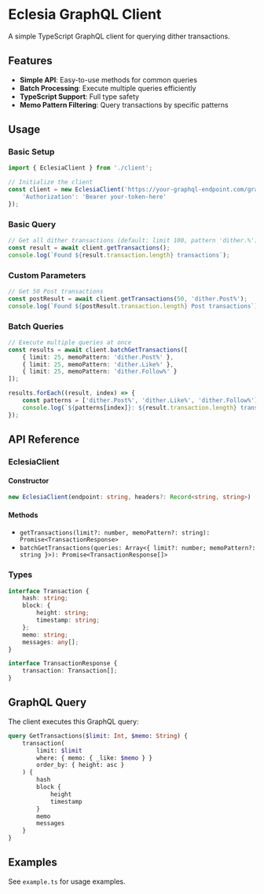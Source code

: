 # Eclesia GraphQL Client

A simple TypeScript GraphQL client for querying dither transactions.

## Features

- **Simple API**: Easy-to-use methods for common queries
- **Batch Processing**: Execute multiple queries efficiently
- **TypeScript Support**: Full type safety
- **Memo Pattern Filtering**: Query transactions by specific patterns

## Usage

### Basic Setup

```typescript
import { EclesiaClient } from './client';

// Initialize the client
const client = new EclesiaClient('https://your-graphql-endpoint.com/graphql', {
    'Authorization': 'Bearer your-token-here'
});
```

### Basic Query

```typescript
// Get all dither transactions (default: limit 100, pattern 'dither.%')
const result = await client.getTransactions();
console.log(`Found ${result.transaction.length} transactions`);
```

### Custom Parameters

```typescript
// Get 50 Post transactions
const postResult = await client.getTransactions(50, 'dither.Post%');
console.log(`Found ${postResult.transaction.length} Post transactions`);
```

### Batch Queries

```typescript
// Execute multiple queries at once
const results = await client.batchGetTransactions([
    { limit: 25, memoPattern: 'dither.Post%' },
    { limit: 25, memoPattern: 'dither.Like%' },
    { limit: 25, memoPattern: 'dither.Follow%' }
]);

results.forEach((result, index) => {
    const patterns = ['dither.Post%', 'dither.Like%', 'dither.Follow%'];
    console.log(`${patterns[index]}: ${result.transaction.length} transactions`);
});
```

## API Reference

### EclesiaClient

#### Constructor

```typescript
new EclesiaClient(endpoint: string, headers?: Record<string, string>)
```

#### Methods

- `getTransactions(limit?: number, memoPattern?: string): Promise<TransactionResponse>`
- `batchGetTransactions(queries: Array<{ limit?: number; memoPattern?: string }>): Promise<TransactionResponse[]>`

### Types

```typescript
interface Transaction {
    hash: string;
    block: {
        height: string;
        timestamp: string;
    };
    memo: string;
    messages: any[];
}

interface TransactionResponse {
    transaction: Transaction[];
}
```

## GraphQL Query

The client executes this GraphQL query:

```graphql
query GetTransactions($limit: Int, $memo: String) {
    transaction(
        limit: $limit
        where: { memo: { _like: $memo } }
        order_by: { height: asc }
    ) {
        hash
        block {
            height
            timestamp
        }
        memo
        messages
    }
}
```

## Examples

See `example.ts` for usage examples.

